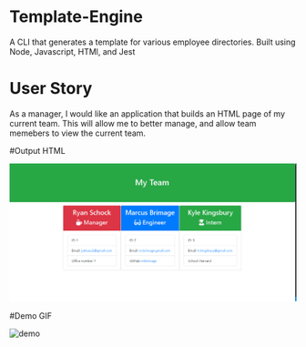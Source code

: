 # Template-Engine

A CLI that generates a template for various employee directories. Built using Node, Javascript, HTMl, and Jest

# User Story

As a manager, I would like an application that builds an HTML page of my current team. This will allow me to better manage, and allow team memebers to view the current team.

#Output HTML

![screenshot](images/screenshot.png)

#Demo GIF

![demo](images/demo.gif)

